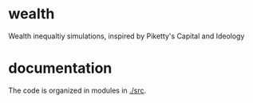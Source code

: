 # wealth
Wealth inequaltiy simulations, inspired by Piketty's Capital and Ideology

# documentation

The code is organized in modules in [./src](./src).

